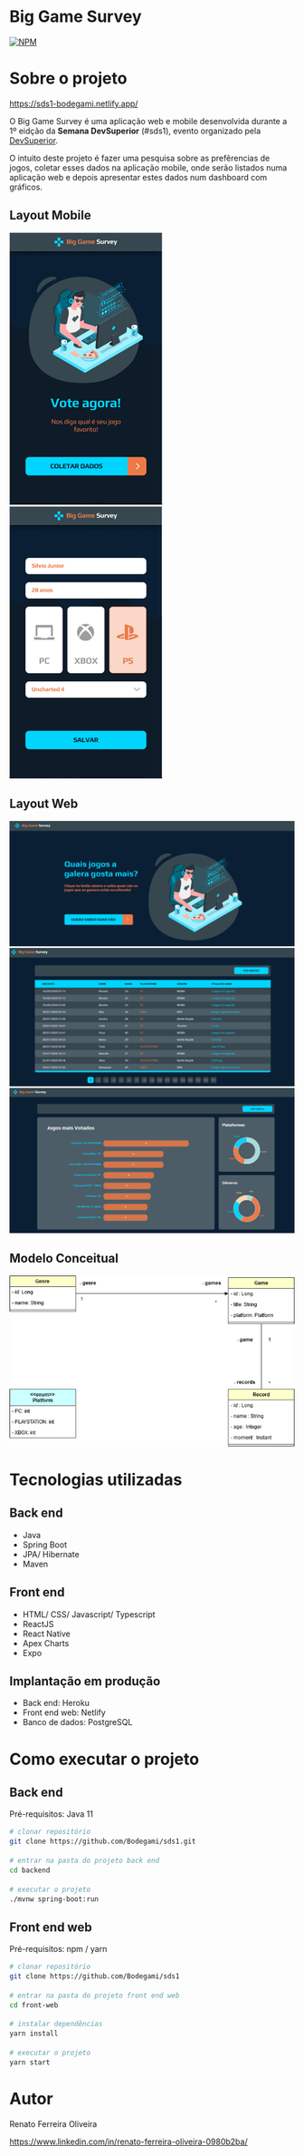 # Big Game Survey
[![NPM](https://img.shields.io/npm/l/react)](https://github.com/Bodegami/sds1/blob/master/LICENSE) 


# Sobre o projeto 

https://sds1-bodegami.netlify.app/

O Big Game Survey é uma aplicação web e mobile desenvolvida durante a 1º eidção da **Semana DevSuperior** (#sds1), evento organizado pela [DevSuperior](https://devsuperior.com "Site da DevSuperior").

O intuito deste projeto é fazer uma pesquisa sobre as prefêrencias de jogos, coletar esses dados na aplicação mobile, onde serão listados numa aplicação web e depois apresentar estes dados num dashboard com gráficos. 


## Layout Mobile

![Mobile 1](https://github.com/Bodegami/github-assets/blob/main/Assets/SDS1-BigGameSurvey/mobile1.png) ![Mobile 2](https://github.com/Bodegami/github-assets/blob/main/Assets/SDS1-BigGameSurvey/mobile2.png)


## Layout Web

![Web 1](https://github.com/Bodegami/github-assets/blob/main/Assets/SDS1-BigGameSurvey/web1.png) ![Web 2](https://github.com/Bodegami/github-assets/blob/main/Assets/SDS1-BigGameSurvey/web2.png) ![Web 3](https://github.com/Bodegami/github-assets/blob/main/Assets/SDS1-BigGameSurvey/web3.png)


## Modelo Conceitual

![Modelo Conceitual](https://github.com/Bodegami/github-assets/blob/main/Assets/SDS1-BigGameSurvey/sds1-modelo-conceitual.png)


# Tecnologias utilizadas

## Back end

- Java
- Spring Boot
- JPA/ Hibernate
- Maven


## Front end

- HTML/ CSS/ Javascript/ Typescript
- ReactJS
- React Native
- Apex Charts
- Expo


## Implantação em produção

- Back end: Heroku
- Front end web: Netlify
- Banco de dados: PostgreSQL


# Como executar o projeto

## Back end
Pré-requisitos: Java 11

```bash
# clonar repositório
git clone https://github.com/Bodegami/sds1.git

# entrar na pasta do projeto back end
cd backend

# executar o projeto
./mvnw spring-boot:run
```

## Front end web
Pré-requisitos: npm / yarn

```bash
# clonar repositório
git clone https://github.com/Bodegami/sds1

# entrar na pasta do projeto front end web
cd front-web

# instalar dependências
yarn install

# executar o projeto
yarn start
```

# Autor

Renato Ferreira Oliveira

https://www.linkedin.com/in/renato-ferreira-oliveira-0980b2ba/
